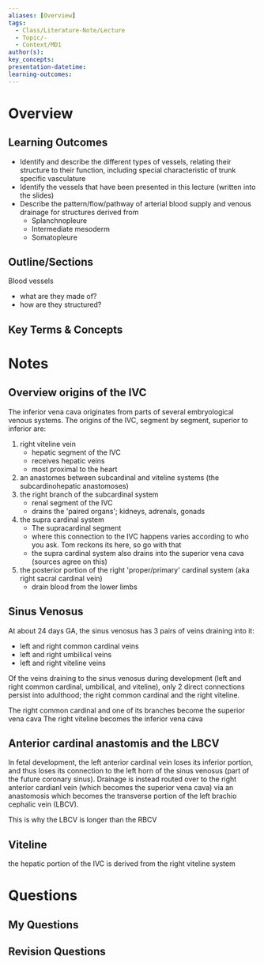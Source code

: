 ```yaml
---
aliases: [Overview]
tags:
  - Class/Literature-Note/Lecture
  - Topic/-
  - Context/MD1
author(s): 
key_concepts: 
presentation-datetime: 
learning-outcomes:
---
```



# Overview
## Learning Outcomes
- Identify and describe the different types of vessels, relating their structure to their function, including special characteristic of trunk specific vasculature
- Identify the vessels that have been presented in this lecture (written into the slides)
- Describe the pattern/flow/pathway of arterial blood supply and venous drainage for structures derived from
	- Splanchnopleure
	- Intermediate mesoderm
	- Somatopleure
## Outline/Sections
Blood vessels 
- what are they made of?
- how are they structured?

## Key Terms & Concepts


# Notes

## Overview origins of the IVC
The inferior vena cava originates from parts of several embryological venous systems. The origins of the IVC, segment by segment, superior to inferior are:  
1. right viteline vein
	- hepatic segment of the IVC
	- receives hepatic veins
	- most proximal to the heart
2. an anastomes between subcardinal and viteline systems (the subcardinohepatic anastomoses)
3. the right branch of the subcardinal system
	- renal segment of the IVC
	- drains the 'paired organs'; kidneys, adrenals, gonads
4. the supra cardinal system
	- The supracardinal segment
	- where this connection to the IVC happens varies according to who you ask. Tom reckons its here, so go with that
	- the supra cardinal system also drains into the superior vena cava (sources agree on this)
5. the posterior portion of the right 'proper/primary' cardinal system (aka right sacral cardinal vein)
	- drain blood from the lower limbs

## Sinus Venosus
At about 24 days GA, the sinus venosus has 3 pairs of veins draining into it:
- left and right common cardinal veins
- left and right umbilical veins
- left and right viteline veins

Of the veins draining to the sinus venosus during development (left and right common cardinal, umbilical, and viteline), only 2 direct connections persist into adulthood; the right common cardinal and the right viteline.

The right common cardinal and one of its branches become the superior vena cava
The right viteline becomes the inferior vena cava

## Anterior cardinal anastomis and the LBCV

In fetal development, the left anterior cardinal vein loses its inferior portion, and thus loses its connection to the left horn of the sinus venosus (part of the future coronary sinus). Drainage is instead routed over to the right anterior cardianl vein (which becomes the superior vena cava) via an anastomosis which becomes the transverse portion of the left brachio cephalic vein (LBCV). 

This is why the LBCV is longer than the RBCV

## Viteline
the hepatic portion of the IVC is derived from the right viteline system



# Questions

## My Questions
## Revision Questions



